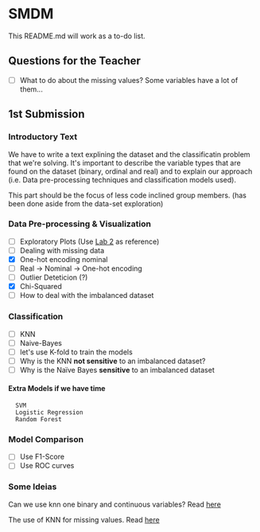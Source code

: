 # SMDM

This README.md will work as a to-do list.

## Questions for the Teacher

  - [ ] What to do about the missing values? Some variables have a lot of them...

## 1st Submission

### Introductory Text

We have to write a text explining the dataset and the classificatin problem that we're solving. It's important to describe the variable types that are found on the dataset (binary, ordinal and real) and to explain our approach (i.e. Data pre-processing techniques and classification models used).

This part should be the focus of less code inclined group members. (has been done aside from the data-set exploration)

### Data Pre-processing & Visualization
  - [ ] Exploratory Plots (Use [Lab 2](https://web.tecnico.ulisboa.pt/~ist13493/MEDM2023/Lab2_EDA_KNN_NB/Lab2_2022.html) as reference)
  - [ ] Dealing with missing data
  - [X] One-hot encoding nominal
  - [ ] Real -> Nominal -> One-hot encoding
  - [ ] Outlier Deteticion (?)
  - [X] Chi-Squared
  - [ ] How to deal with the imbalanced dataset

### Classification
  - [ ] KNN
  - [ ] Naive-Bayes 
  - [ ] let's use K-fold to train the models
  - [ ] Why is the KNN **not sensitive** to an imbalanced dataset?
  - [ ] Why is the Naïve Bayes **sensitive** to an imbalanced dataset
  #### Extra Models if we have time
      SVM
      Logistic Regression
      Random Forest
  
### Model Comparison

  - [ ] Use F1-Score
  - [ ] Use ROC curves
 
### Some Ideias

Can we use knn one binary and continuous variables? Read [here](https://stats.stackexchange.com/questions/271043/k-nearest-neighbour-with-continuous-and-binary-variables)

The use of KNN for missing values. Read [here](https://towardsdatascience.com/the-use-of-knn-for-missing-values-cf33d935c637)

###
